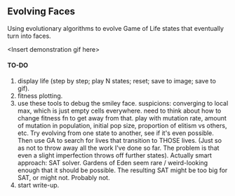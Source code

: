 ## Evolving Faces
Using evolutionary algorithms to evolve Game of Life states that eventually turn into faces.

\<Insert demonstration gif here>

#### TO-DO
1. display life (step by step; play N states; reset; save to image; save to gif).
2. fitness plotting.
3. use these tools to debug the smiley face.
   suspicions: converging to local max, which is just empty cells everywhere.
   need to think about how to change fitness fn to get away from that.
   play with mutation rate, amount of mutation in population, initial pop size,
   proportion of elitism vs others, etc.
   Try evolving from one state to another, see if it's even possible.
   Then use GA to search for lives that transition to THOSE lives.
   (Just so as not to throw away all the work I've done so far. The problem
   is that even a slight imperfection throws off further states).
   Actually smart approach: SAT solver. Gardens of Eden seem rare / weird-looking
   enough that it should be possible. The resulting SAT might be too big for SAT,
   or might not. Probably not.
4. start write-up.

